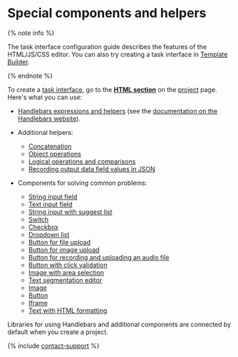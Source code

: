 # Special components and helpers

{% note info %}

The task interface configuration guide describes the features of the HTML/JS/CSS editor. You can also try creating a task interface in [Template Builder](https://toloka.ai/en/docs/template-builder/reference/).

{% endnote %}

To create a [task interface](../../glossary.md#task-interface), go to the [**HTML section**](spec.md) on the [project](../../glossary.md#project) page. Here's what you can use:

- [Handlebars expressions and helpers](t-components/handlebars.md) (see the [documentation on the Handlebars website](http://handlebarsjs.com/)).

- Additional helpers:

    - [Concatenation](t-components/helpers.md#concat)
    - [Object operations](t-components/helpers.md#object)
    - [Logical operations and comparisons](t-components/helpers.md#equal)
    - [Recording output data field values in JSON](t-components/helpers.md#js_fields)

- Components for solving common problems:

    - [String input field](t-components/string.md)
    - [Text input field](t-components/text.md)
    - [String input with suggest list](t-components/suggest.md)
    - [Switch](t-components/radiobuttons.md)
    - [Checkbox](t-components/checkboxes.md)
    - [Dropdown list](t-components/list.md)
    - [Button for file upload](t-components/upload-file.md)
    - [Button for image upload](t-components/upload-picture.md)
    - [Button for recording and uploading an audio file](t-components/upload-audio.md)
    - [Button with click validation](t-components/button-link.md)
    - [Image with area selection](t-components/image-annotation.md)
    - [Text segmentation editor](t-components/segmentation-editor.md)
    - [Image](t-components/img.md)
    - [Button](t-components/button.md)
    - [Iframe](t-components/iframe.md)
    - [Text with HTML formatting](t-components/html.md)

Libraries for using Handlebars and additional components are connected by default when you create a project.

{% include [contact-support](../_includes/contact-support-help.md) %}